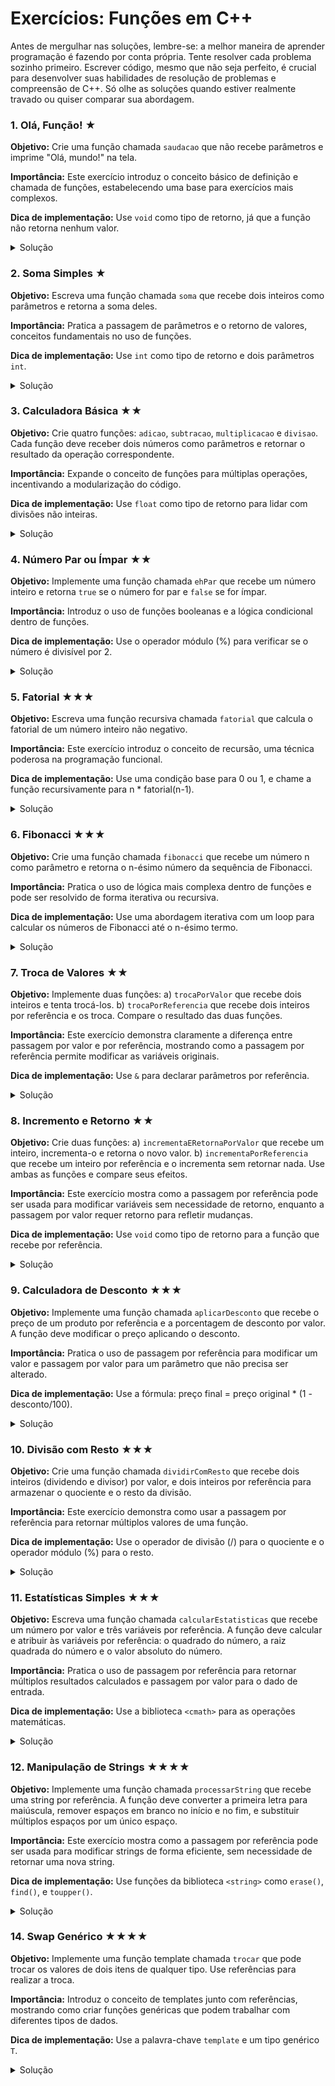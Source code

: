 # Exercícios: Funções em C++

Antes de mergulhar nas soluções, lembre-se: a melhor maneira de aprender programação é fazendo por conta própria. Tente resolver cada problema sozinho primeiro. Escrever código, mesmo que não seja perfeito, é crucial para desenvolver suas habilidades de resolução de problemas e compreensão de C++. Só olhe as soluções quando estiver realmente travado ou quiser comparar sua abordagem.

### 1. Olá, Função! ★
**Objetivo:** Crie uma função chamada `saudacao` que não recebe parâmetros e imprime "Olá, mundo!" na tela.

**Importância:** Este exercício introduz o conceito básico de definição e chamada de funções, estabelecendo uma base para exercícios mais complexos.

**Dica de implementação:** Use `void` como tipo de retorno, já que a função não retorna nenhum valor.

<details>
<summary>Solução</summary>

```cpp
#include <iostream>

void saudacao() {
    std::cout << "Olá, mundo!" << std::endl;
}

int main() {
    saudacao();
    return 0;
}
```

</details>

### 2. Soma Simples ★
**Objetivo:** Escreva uma função chamada `soma` que recebe dois inteiros como parâmetros e retorna a soma deles.

**Importância:** Pratica a passagem de parâmetros e o retorno de valores, conceitos fundamentais no uso de funções.

**Dica de implementação:** Use `int` como tipo de retorno e dois parâmetros `int`.

<details>
<summary>Solução</summary>

```cpp
#include <iostream>

int soma(int a, int b) {
    return a + b;
}

int main() {
    int resultado = soma(5, 3);
    std::cout << "A soma é: " << resultado << std::endl;
    return 0;
}
```

</details>

### 3. Calculadora Básica ★★
**Objetivo:** Crie quatro funções: `adicao`, `subtracao`, `multiplicacao` e `divisao`. Cada função deve receber dois números como parâmetros e retornar o resultado da operação correspondente.

**Importância:** Expande o conceito de funções para múltiplas operações, incentivando a modularização do código.

**Dica de implementação:** Use `float` como tipo de retorno para lidar com divisões não inteiras.

<details>
<summary>Solução</summary>

```cpp
#include <iostream>

float adicao(float a, float b) {
    return a + b;
}

float subtracao(float a, float b) {
    return a - b;
}

float multiplicacao(float a, float b) {
    return a * b;
}

float divisao(float a, float b) {
    if (b != 0) {
        return a / b;
    } else {
        std::cout << "Erro: Divisão por zero!" << std::endl;
        return 0;
    }
}

int main() {
    float a = 10, b = 5;
    std::cout << "Adição: " << adicao(a, b) << std::endl;
    std::cout << "Subtração: " << subtracao(a, b) << std::endl;
    std::cout << "Multiplicação: " << multiplicacao(a, b) << std::endl;
    std::cout << "Divisão: " << divisao(a, b) << std::endl;
    return 0;
}
```

</details>

### 4. Número Par ou Ímpar ★★
**Objetivo:** Implemente uma função chamada `ehPar` que recebe um número inteiro e retorna `true` se o número for par e `false` se for ímpar.

**Importância:** Introduz o uso de funções booleanas e a lógica condicional dentro de funções.

**Dica de implementação:** Use o operador módulo (%) para verificar se o número é divisível por 2.

<details>
<summary>Solução</summary>

```cpp
#include <iostream>

bool ehPar(int numero) {
    return numero % 2 == 0;
}

int main() {
    int num = 7;
    if (ehPar(num)) {
        std::cout << num << " é par." << std::endl;
    } else {
        std::cout << num << " é ímpar." << std::endl;
    }
    return 0;
}
```

</details>

### 5. Fatorial ★★★
**Objetivo:** Escreva uma função recursiva chamada `fatorial` que calcula o fatorial de um número inteiro não negativo.

**Importância:** Este exercício introduz o conceito de recursão, uma técnica poderosa na programação funcional.

**Dica de implementação:** Use uma condição base para 0 ou 1, e chame a função recursivamente para n * fatorial(n-1).

<details>
<summary>Solução</summary>

```cpp
#include <iostream>

unsigned long long fatorial(int n) {
    if (n == 0 || n == 1) {
        return 1;
    }
    return n * fatorial(n - 1);
}

int main() {
    int num = 5;
    std::cout << "Fatorial de " << num << " é " << fatorial(num) << std::endl;
    return 0;
}
```

</details>

### 6. Fibonacci ★★★
**Objetivo:** Crie uma função chamada `fibonacci` que recebe um número n como parâmetro e retorna o n-ésimo número da sequência de Fibonacci.

**Importância:** Pratica o uso de lógica mais complexa dentro de funções e pode ser resolvido de forma iterativa ou recursiva.

**Dica de implementação:** Use uma abordagem iterativa com um loop para calcular os números de Fibonacci até o n-ésimo termo.

<details>
<summary>Solução</summary>

```cpp
#include <iostream>

int fibonacci(int n) {
    if (n <= 1) {
        return n;
    }
    int a = 0, b = 1, c;
    for (int i = 2; i <= n; i++) {
        c = a + b;
        a = b;
        b = c;
    }
    return b;
}

int main() {
    int n = 10;
    std::cout << "O " << n << "º número de Fibonacci é " << fibonacci(n) << std::endl;
    return 0;
}
```

</details>

### 7. Troca de Valores ★★
**Objetivo:** Implemente duas funções:
a) `trocaPorValor` que recebe dois inteiros e tenta trocá-los.
b) `trocaPorReferencia` que recebe dois inteiros por referência e os troca.
Compare o resultado das duas funções.

**Importância:** Este exercício demonstra claramente a diferença entre passagem por valor e por referência, mostrando como a passagem por referência permite modificar as variáveis originais.

**Dica de implementação:** Use `&` para declarar parâmetros por referência.

<details>
<summary>Solução</summary>

```cpp
#include <iostream>

void trocaPorValor(int a, int b) {
    int temp = a;
    a = b;
    b = temp;
}

void trocaPorReferencia(int& a, int& b) {
    int temp = a;
    a = b;
    b = temp;
}

int main() {
    int x = 5, y = 10;
    
    std::cout << "Antes da troca por valor: x = " << x << ", y = " << y << std::endl;
    trocaPorValor(x, y);
    std::cout << "Depois da troca por valor: x = " << x << ", y = " << y << std::endl;
    
    std::cout << "Antes da troca por referência: x = " << x << ", y = " << y << std::endl;
    trocaPorReferencia(x, y);
    std::cout << "Depois da troca por referência: x = " << x << ", y = " << y << std::endl;
    
    return 0;
}
```

</details>

### 8. Incremento e Retorno ★★
**Objetivo:** Crie duas funções:
a) `incrementaERetornaPorValor` que recebe um inteiro, incrementa-o e retorna o novo valor.
b) `incrementaPorReferencia` que recebe um inteiro por referência e o incrementa sem retornar nada.
Use ambas as funções e compare seus efeitos.

**Importância:** Este exercício mostra como a passagem por referência pode ser usada para modificar variáveis sem necessidade de retorno, enquanto a passagem por valor requer retorno para refletir mudanças.

**Dica de implementação:** Use `void` como tipo de retorno para a função que recebe por referência.

<details>
<summary>Solução</summary>

```cpp
#include <iostream>

int incrementaERetornaPorValor(int n) {
    return n + 1;
}

void incrementaPorReferencia(int& n) {
    n++;
}

int main() {
    int a = 5, b = 5;
    
    std::cout << "Valor original de a: " << a << std::endl;
    a = incrementaERetornaPorValor(a);
    std::cout << "Após incremento por valor: " << a << std::endl;
    
    std::cout << "Valor original de b: " << b << std::endl;
    incrementaPorReferencia(b);
    std::cout << "Após incremento por referência: " << b << std::endl;
    
    return 0;
}
```

</details>

### 9. Calculadora de Desconto ★★★
**Objetivo:** Implemente uma função chamada `aplicarDesconto` que recebe o preço de um produto por referência e a porcentagem de desconto por valor. A função deve modificar o preço aplicando o desconto.

**Importância:** Pratica o uso de passagem por referência para modificar um valor e passagem por valor para um parâmetro que não precisa ser alterado.

**Dica de implementação:** Use a fórmula: preço final = preço original * (1 - desconto/100).

<details>
<summary>Solução</summary>

```cpp
#include <iostream>

void aplicarDesconto(float& preco, float desconto) {
    preco = preco * (1 - desconto / 100);
}

int main() {
    float preco = 100.0;
    float desconto = 20.0;
    
    std::cout << "Preço original: R$" << preco << std::endl;
    aplicarDesconto(preco, desconto);
    std::cout << "Preço com desconto de " << desconto << "%: R$" << preco << std::endl;
    
    return 0;
}
```

</details>

### 10. Divisão com Resto ★★★
**Objetivo:** Crie uma função chamada `dividirComResto` que recebe dois inteiros (dividendo e divisor) por valor, e dois inteiros por referência para armazenar o quociente e o resto da divisão.

**Importância:** Este exercício demonstra como usar a passagem por referência para retornar múltiplos valores de uma função.

**Dica de implementação:** Use o operador de divisão (/) para o quociente e o operador módulo (%) para o resto.

<details>
<summary>Solução</summary>

```cpp
#include <iostream>

void dividirComResto(int dividendo, int divisor, int& quociente, int& resto) {
    quociente = dividendo / divisor;
    resto = dividendo % divisor;
}

int main() {
    int a = 17, b = 5, q, r;
    
    dividirComResto(a, b, q, r);
    
    std::cout << a << " dividido por " << b << " é igual a " << q << " com resto " << r << std::endl;
    
    return 0;
}
```

</details>

### 11. Estatísticas Simples ★★★
**Objetivo:** Escreva uma função chamada `calcularEstatisticas` que recebe um número por valor e três variáveis por referência. A função deve calcular e atribuir às variáveis por referência: o quadrado do número, a raiz quadrada do número e o valor absoluto do número.

**Importância:** Pratica o uso de passagem por referência para retornar múltiplos resultados calculados e passagem por valor para o dado de entrada.

**Dica de implementação:** Use a biblioteca `<cmath>` para as operações matemáticas.

<details>
<summary>Solução</summary>

```cpp
#include <iostream>
#include <cmath>

void calcularEstatisticas(double numero, double& quadrado, double& raiz, double& absoluto) {
    quadrado = numero * numero;
    raiz = sqrt(abs(numero));  // Usamos abs para evitar erro com números negativos
    absoluto = abs(numero);
}

int main() {
    double num = -16.0, quad, raiz, abs;
    
    calcularEstatisticas(num, quad, raiz, abs);
    
    std::cout << "Número: " << num << std::endl;
    std::cout << "Quadrado: " << quad << std::endl;
    std::cout << "Raiz quadrada: " << raiz << std::endl;
    std::cout << "Valor absoluto: " << abs << std::endl;
    
    return 0;
}
```

</details>

### 12. Manipulação de Strings ★★★★
**Objetivo:** Implemente uma função chamada `processarString` que recebe uma string por referência. A função deve converter a primeira letra para maiúscula, remover espaços em branco no início e no fim, e substituir múltiplos espaços por um único espaço.

**Importância:** Este exercício mostra como a passagem por referência pode ser usada para modificar strings de forma eficiente, sem necessidade de retornar uma nova string.

**Dica de implementação:** Use funções da biblioteca `<string>` como `erase()`, `find()`, e `toupper()`.

<details>
<summary>Solução</summary>

```cpp
#include <iostream>
#include <string>
#include <algorithm>

void processarString(std::string& str) {
    // Remover espaços no início e no fim
    str.erase(0, str.find_first_not_of(" \t\n\r\f\v"));
    str.erase(str.find_last_not_of(" \t\n\r\f\v") + 1);
    
    // Converter primeira letra para maiúscula
    if (!str.empty()) {
        str[0] = toupper(str[0]);
    }
    
    // Substituir múltiplos espaços por um único espaço
    auto new_end = std::unique(str.begin(), str.end(),
                               [](char a, char b) { return a == ' ' && b == ' '; });
    str.erase(new_end, str.end());
}

int main() {
    std::string texto = "   hello   world  ";
    std::cout << "Original: '" << texto << "'" << std::endl;
    
    processarString(texto);
    std::cout << "Processada: '" << texto << "'" << std::endl;
    
    return 0;
}
```

</details>


### 14. Swap Genérico ★★★★
**Objetivo:** Implemente uma função template chamada `trocar` que pode trocar os valores de dois itens de qualquer tipo. Use referências para realizar a troca.

**Importância:** Introduz o conceito de templates junto com referências, mostrando como criar funções genéricas que podem trabalhar com diferentes tipos de dados.

**Dica de implementação:** Use a palavra-chave `template` e um tipo genérico `T`.

<details>
<summary>Solução</summary>

```cpp
#include <iostream>
#include <string>

template <typename T>
void trocar(T& a, T& b) {
    T temp = a;
    a = b;
    b = temp;
}

int main() {
    int x = 5, y = 10;
    std::cout << "Antes da troca: x = " << x << ", y = " << y << std::endl;
    trocar(x, y);
    std::cout << "Depois da troca: x = " << x << ", y = " << y << std::endl;

    std::string s1 = "Hello", s2 = "World";
    std::cout << "Antes da troca: s1 = " << s1 << ", s2 = " << s2 << std::endl;
    trocar(s1, s2);
    std::cout << "Depois da troca: s1 = " << s1 << ", s2 = " << s2 << std::endl;

    return 0;
}
```

</details>
